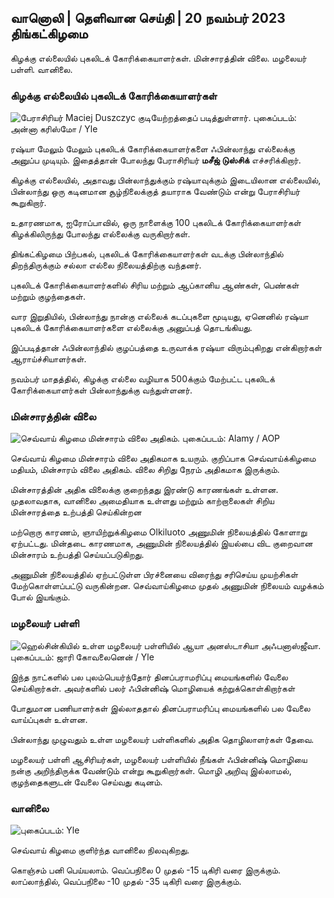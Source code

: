 ## வானொலி \| தெளிவான செய்தி \| 20 நவம்பர் 2023 திங்கட்கிழமை

கிழக்கு எல்லையில் புகலிடக் கோரிக்கையாளர்கள். மின்சாரத்தின் விலை. மழலையர் பள்ளி. வானிலை.

### கிழக்கு எல்லையில் புகலிடக் கோரிக்கையாளர்கள்

![பேராசிரியர் Maciej Duszczyc குடியேற்றத்தைப் படித்துள்ளார். புகைப்படம்: அன்னா கரிஸ்மோ / Yle](https://images.cdn.yle.fi/image/upload/c_crop,h_2268,w_4028,x_0,y_0/ar_1.777777777777777,c_fill,g_faces,hp_1670.wd_1670.q_auto:eco/f_auto/fl_lossy/v1700423531/39-1203119655a67178e33b)

ரஷ்யா மேலும் மேலும் புகலிடக் கோரிக்கையாளர்களை ஃபின்லாந்து எல்லைக்கு அனுப்ப முடியும். இதைத்தான் போலந்து பேராசிரியர் **மசீஜ் டுஸ்சிக்** எச்சரிக்கிறார்.

கிழக்கு எல்லையில், அதாவது பின்லாந்துக்கும் ரஷ்யாவுக்கும் இடையிலான எல்லையில், பின்லாந்து ஒரு கடினமான சூழ்நிலைக்குத் தயாராக வேண்டும் என்று பேராசிரியர் கூறுகிறார்.

உதாரணமாக, ஐரோப்பாவில், ஒரு நாளைக்கு 100 புகலிடக் கோரிக்கையாளர்கள் கிழக்கிலிருந்து போலந்து எல்லைக்கு வருகிறார்கள்.

திங்கட்கிழமை பிற்பகல், புகலிடக் கோரிக்கையாளர்கள் வடக்கு பின்லாந்தில் திறந்திருக்கும் சல்லா எல்லை நிலையத்திற்கு வந்தனர்.

புகலிடக் கோரிக்கையாளர்களில் சிரிய மற்றும் ஆப்கானிய ஆண்கள், பெண்கள் மற்றும் குழந்தைகள்.

வார இறுதியில், பின்லாந்து நான்கு எல்லைக் கடப்புகளை மூடியது, ஏனெனில் ரஷ்யா புகலிடக் கோரிக்கையாளர்களை எல்லைக்கு அனுப்பத் தொடங்கியது.

இப்படித்தான் ஃபின்லாந்தில் குழப்பத்தை உருவாக்க ரஷ்யா விரும்புகிறது என்கிறார்கள் ஆராய்ச்சியாளர்கள்.

நவம்பர் மாதத்தில், கிழக்கு எல்லை வழியாக 500க்கும் மேற்பட்ட புகலிடக் கோரிக்கையாளர்கள் பின்லாந்துக்கு வந்துள்ளனர்.

### மின்சாரத்தின் விலை

![செவ்வாய் கிழமை மின்சாரம் விலை அதிகம். புகைப்படம்: Alamy / AOP](https://images.cdn.yle.fi/image/upload/c_crop,h_3375,w_6000,x_0,y_467/ar_1.777777777777777,c_fill,g_faces,/h_6201,h_6201:eco/f_auto/fl_lossy/v1691842960/39-106121063c8f48238bcf)

செவ்வாய் கிழமை மின்சாரம் விலை அதிகமாக உயரும். குறிப்பாக செவ்வாய்க்கிழமை மதியம், மின்சாரம் விலை அதிகம். விலை சிறிது நேரம் அதிகமாக இருக்கும்.

மின்சாரத்தின் அதிக விலைக்கு குறைந்தது இரண்டு காரணங்கள் உள்ளன. முதலாவதாக, வானிலை அமைதியாக உள்ளது மற்றும் காற்றாலைகள் சிறிய மின்சாரத்தை உற்பத்தி செய்கின்றன

மற்றொரு காரணம், ஞாயிற்றுக்கிழமை Olkiluoto அணுமின் நிலையத்தில் கோளாறு ஏற்பட்டது. மின்தடை காரணமாக, அணுமின் நிலையத்தில் இயல்பை விட குறைவான மின்சாரம் உற்பத்தி செய்யப்படுகிறது.

அணுமின் நிலையத்தில் ஏற்பட்டுள்ள பிரச்னையை விரைந்து சரிசெய்ய முயற்சிகள் மேற்கொள்ளப்பட்டு வருகின்றன. செவ்வாய்கிழமை முதல் அணுமின் நிலையம் வழக்கம் போல் இயங்கும்.

### மழலையர் பள்ளி

![ஹெல்சின்கியில் உள்ள மழலையர் பள்ளியில் ஆயா அனஸ்டாசியா அஃபனாஸ்ஜீவா. புகைப்படம்: ஜாரி கோவலைனென் / Yle](https://images.cdn.yle.fi/image/upload/c_crop,h_3375,w_6000,x_0,y_134/ar_1.77777777777777777,c_fill,g_faces.w675q_auto:eco/f_auto/fl_lossy/v1700133967/39-12015336555f596ca4eb)

இந்த நாட்களில் பல புலம்பெயர்ந்தோர் தினப்பராமரிப்பு மையங்களில் வேலை செய்கிறார்கள். அவர்களில் பலர் ஃபின்னிஷ் மொழியைக் கற்றுக்கொள்கிறார்கள்

போதுமான பணியாளர்கள் இல்லாததால் தினப்பராமரிப்பு மையங்களில் பல வேலை வாய்ப்புகள் உள்ளன.

பின்லாந்து முழுவதும் உள்ள மழலையர் பள்ளிகளில் அதிக தொழிலாளர்கள் தேவை.

மழலையர் பள்ளி ஆசிரியர்கள், மழலையர் பள்ளியில் நீங்கள் ஃபின்னிஷ் மொழியை நன்கு அறிந்திருக்க வேண்டும் என்று கூறுகிறார்கள். மொழி அறிவு இல்லாமல், குழந்தைகளுடன் வேலை செய்வது கடினம்.

### வானிலை

![ புகைப்படம்: Yle](https://images.cdn.yle.fi/image/upload/c_crop,h_1080,w_1919,x_0,y_0/ar_1.777777777777777,c_fill,g_faces,hp_1201.to:eco/f_auto/fl_lossy/v1700492173/39-1203681655b7364e6c83)

செவ்வாய் கிழமை குளிர்ந்த வானிலை நிலவுகிறது.

கொஞ்சம் பனி பெய்யலாம். வெப்பநிலை 0 முதல் -15 டிகிரி வரை இருக்கும். லாப்லாந்தில், வெப்பநிலை -10 முதல் -35 டிகிரி வரை இருக்கும்.